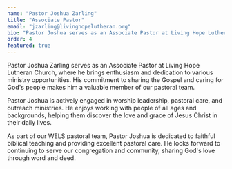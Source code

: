 ```yaml
---
name: "Pastor Joshua Zarling"
title: "Associate Pastor"
email: "jzarling@livinghopelutheran.org"
bio: "Pastor Joshua serves as an Associate Pastor at Living Hope Lutheran Church, bringing passion for ministry and a heart for serving our congregation and community."
order: 4
featured: true
---
```


Pastor Joshua Zarling serves as an Associate Pastor at Living Hope Lutheran Church, where he brings enthusiasm and dedication to various ministry opportunities. His commitment to sharing the Gospel and caring for God's people makes him a valuable member of our pastoral team.

Pastor Joshua is actively engaged in worship leadership, pastoral care, and outreach ministries. He enjoys working with people of all ages and backgrounds, helping them discover the love and grace of Jesus Christ in their daily lives.

As part of our WELS pastoral team, Pastor Joshua is dedicated to faithful biblical teaching and providing excellent pastoral care. He looks forward to continuing to serve our congregation and community, sharing God's love through word and deed. 